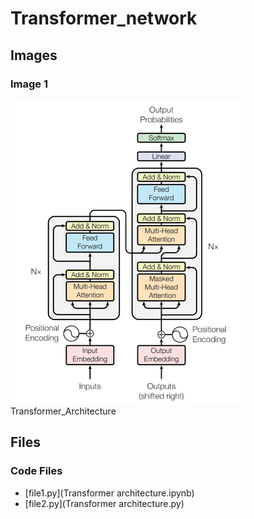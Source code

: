 # Transformer_network

## Images

### Image 1
![Image 1](Transformer_Architecture.webp)
Transformer_Architecture


## Files

### Code Files
- [file1.py](Transformer architecture.ipynb)
- [file2.py](Transformer architecture.py)

